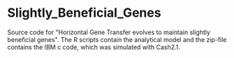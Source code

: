 # Slightly_Beneficial_Genes

Source code for "Horizontal Gene Transfer evolves to maintain slightly beneficial genes". The R scripts contain the analytical model and the zip-file contains the IBM c code, which was simulated with Cash2.1. 
